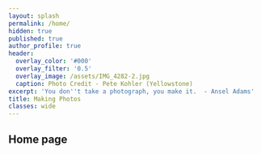 ```yaml
---
layout: splash
permalink: /home/
hidden: true
published: true
author_profile: true
header:
  overlay_color: '#000'
  overlay_filter: '0.5'
  overlay_image: /assets/IMG_4282-2.jpg
  caption: Photo Credit - Pete Kohler (Yellowstone)
excerpt: 'You don''t take a photograph, you make it.  - Ansel Adams'
title: Making Photos
classes: wide
---
```



## Home page
